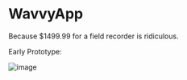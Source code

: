 # WavvyApp

Because $1499.99 for a field recorder is ridiculous.

Early Prototype:

![image](https://github.com/james-kaddissi/WavvyApp/assets/57579237/cc42e3b2-82c9-4c91-a912-368ca79c331f)
